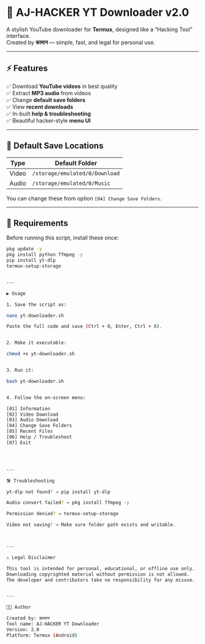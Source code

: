 # 🎥 AJ-HACKER YT Downloader v2.0
A stylish YouTube downloader for **Termux**, designed like a “Hacking Tool” interface.  
Created by **कामान** — simple, fast, and legal for personal use.

---

## ⚡ Features

✅ Download **YouTube videos** in best quality  
✅ Extract **MP3 audio** from videos  
✅ Change **default save folders**  
✅ View **recent downloads**  
✅ In-built **help & troubleshooting**  
✅ Beautiful hacker-style **menu UI**

---

## 📁 Default Save Locations

| Type  | Default Folder |
|--------|----------------|
| Video | `/storage/emulated/0/Download` |
| Audio | `/storage/emulated/0/Music` |

You can change these from option `[04] Change Save Folders`.

---

## 🧰 Requirements

Before running this script, install these once:

```bash
pkg update -y
pkg install python ffmpeg -y
pip install yt-dlp
termux-setup-storage


---

▶️ Usage

1. Save the script as:

nano yt-downloader.sh

Paste the full code and save (Ctrl + O, Enter, Ctrl + X).


2. Make it executable:

chmod +x yt-downloader.sh


3. Run it:

bash yt-downloader.sh


4. Follow the on-screen menu:

[01] Information
[02] Video Download
[03] Audio Download
[04] Change Save Folders
[05] Recent Files
[06] Help / Troubleshoot
[07] Exit




---

🛠️ Troubleshooting

yt-dlp not found? → pip install yt-dlp

Audio convert failed? → pkg install ffmpeg -y

Permission denied? → termux-setup-storage

Video not saving? → Make sure folder path exists and writable.



---

⚠️ Legal Disclaimer

This tool is intended for personal, educational, or offline use only.
Downloading copyrighted material without permission is not allowed.
The developer and contributors take no responsibility for any misuse.


---

👨‍💻 Author

Created by: कामान
Tool name: AJ-HACKER YT Downloader
Version: 2.0
Platform: Termux (Android)

